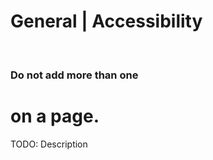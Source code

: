 # General | Accessibility
<br>


### Do not add more than one <h1> on a page.

TODO: Description

<br>


